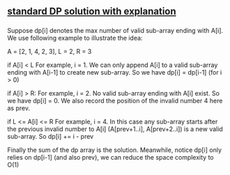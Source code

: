 ## [ standard DP solution with explanation ](https://leetcode.com/problems/number-of-subarrays-with-bounded-maximum/discuss/117723/Python-standard-DP-solution-with-explanation)

### 
Suppose dp[i] denotes the max number of valid sub-array ending with A[i]. We use following example to illustrate the idea:

A = [2, 1, 4, 2, 3], L = 2, R = 3

if A[i] < L
For example, i = 1. We can only append A[i] to a valid sub-array ending with A[i-1] to create new sub-array. So we have dp[i] = dp[i-1] (for i > 0)

if A[i] > R:
For example, i = 2. No valid sub-array ending with A[i] exist. So we have dp[i] = 0.
We also record the position of the invalid number 4 here as prev.

if L <= A[i] <= R
For example, i = 4. In this case any sub-array starts after the previous invalid number to A[i] (A[prev+1..i], A[prev+2..i]) is a new valid sub-array. So dp[i] += i - prev

Finally the sum of the dp array is the solution. Meanwhile, notice dp[i] only relies on dp[i-1] (and also prev), we can reduce the space complexity to O(1)
